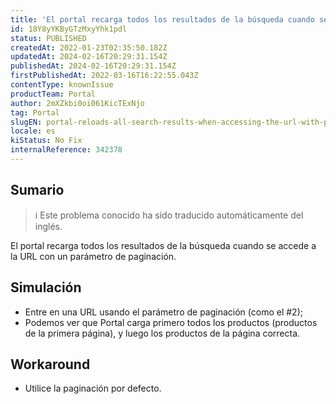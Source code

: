 ```yaml
---
title: 'El portal recarga todos los resultados de la búsqueda cuando se accede a la URL con el parámetro de paginación.'
id: 18Y8yYKByGTzMxyYhk1pdl
status: PUBLISHED
createdAt: 2022-01-23T02:35:50.182Z
updatedAt: 2024-02-16T20:29:31.154Z
publishedAt: 2024-02-16T20:29:31.154Z
firstPublishedAt: 2022-03-16T16:22:55.043Z
contentType: knownIssue
productTeam: Portal
author: 2mXZkbi0oi061KicTExNjo
tag: Portal
slugEN: portal-reloads-all-search-results-when-accessing-the-url-with-pagination-parameter
locale: es
kiStatus: No Fix
internalReference: 342378
---
```


## Sumario

>ℹ️ Este problema conocido ha sido traducido automáticamente del inglés.


El portal recarga todos los resultados de la búsqueda cuando se accede a la URL con un parámetro de paginación.



## Simulación


- Entre en una URL usando el parámetro de paginación (como el #2);
- Podemos ver que Portal carga primero todos los productos (productos de la primera página), y luego los productos de la página correcta.



## Workaround


- Utilice la paginación por defecto.

